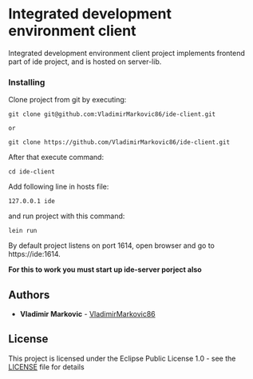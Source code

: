 # Integrated development environment client

Integrated development environment client project implements frontend part of ide project, and is hosted on server-lib.

### Installing

Clone project from git by executing:

```
git clone git@github.com:VladimirMarkovic86/ide-client.git

or

git clone https://github.com/VladimirMarkovic86/ide-client.git
```

After that execute command:

```
cd ide-client
```

Add following line in hosts file:

```
127.0.0.1 ide
```

and run project with this command:

```
lein run
```

By default project listens on port 1614, open browser and go to https://ide:1614.

**For this to work you must start up ide-server porject also**

## Authors

* **Vladimir Markovic** - [VladimirMarkovic86](https://github.com/VladimirMarkovic86)

## License

This project is licensed under the Eclipse Public License 1.0 - see the [LICENSE](LICENSE) file for details

